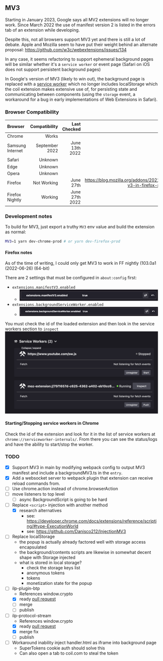 ## MV3

Starting in January 2023, Google says all MV2 extensions will no longer work.
Since March 2022 the use of manifest version 2 is listed in the errors tab of an
extension while developing.

Despite this, not all browsers support MV3 yet and there is still a lot of debate.
Apple and Mozilla seem to have put their weight behind an alternate proposal:
https://github.com/w3c/webextensions/issues/134

In any case, it seems refactoring to support ephemeral background pages will be similar
whether it's a `service worker` or event page (Safari on iOS does not support persistent
background pages)

In Google's version of MV3 (likely to win out), the background page is replaced
with a [service worker](https://w3c.github.io/ServiceWorker/) which no longer includes
localStorage which the coil extension makes extensive use of, for persisting state
and communicating between components (using the `storage` event, a workaround for a
bug in early implementations of Web Extensions in Safari).

### Browser Compatibility

| Browser          |  Compatibility |   Last Checked |                                                                          Link/Notes |
| :--------------- | -------------: | -------------: | ----------------------------------------------------------------------------------: |
| Chrome           |          Works |                |                                                                                     |
| Samsung Internet | September 2022 | June 13th 2022 |                                                                                     |
| Safari           |        Unknown |                |                                                                                     |
| Edge             |        Unknown |                |                                                                                     |
| Opera            |        Unknown |                |                                                                                     |
| Firefox          |    Not Working |      June 27th | https://blog.mozilla.org/addons/2022/05/18/manifest-v3-in-firefox-recap-next-steps/ |
| Firefox Nightly  |        Working | June 27th 2022 |                                                                                     |

### Development notes

To build for MV3, just export a truthy `MV3` env value and build the extension as normal:

```bash
MV3=1 yarn dev-chrome-prod # or yarn dev-firefox-prod
```

#### Firefox notes

As of the time of writing, I could only get MV3 to work in FF nightly (103.0a1 (2022-06-26) (64-bit)

There are 2 settings that must be configured in `about:config` first:

- `extensions.manifestV3.enabled`
  - ![images/mv3-about-config-extensions-mv3-enabled.png](images/mv3-about-config-extensions-mv3-enabled.png)
- `extensions.backgroundServiceWorker.enabled`
  - ![mv3-extensions-background-service-worker-enabled.png](images/mv3-extensions-background-service-worker-enabled.png)

You must check the id of the loaded extension and then look in the service workers section to `inspect`
![mv3-firefox-service-workers.png](images/mv3-firefox-service-workers.png)

#### Starting/Stopping service workers in Chrome

Check the id of the extension and look for it in the list of service workers
at `chrome://serviceworker-internals/`. From there you can see the status/logs
and have the ability to start/stop the worker.

### TODO

- [x] Support MV3 in main by modifying webpack config to output MV3 manifest
      and include a backgroundMV3.ts in the `entry`.
- [x] Add a websocket server to webpack plugin that extension can receive
      reload commands from.
- [ ] Use chrome.action instead of chrome.browserAction
- [ ] move listeners to top level
  - [ ] async BackgroundScript is going to be hard
- [ ] Replace `<script>` injection with another method
  - [x] research alternatives
    - see: https://developer.chrome.com/docs/extensions/reference/scripting/#type-ExecutionWorld
    - see: https://github.com/Danisco212/InjectionMV3
- [ ] Replace localStorage
  - the popup is actually already factored well with storage access
    encapsulated
  - the background/contents scripts are likewise in somewhat decent shape
    with Storage injected
  - what is stored in local storage?
    - check the storage keys list
    - anonymous tokens
    - tokens
    - monetization state for the popup
- [ ] ilp-plugin-btp
  - References window.crypto
  - [x] ready [pull request](https://github.com/interledgerjs/ilp-plugin-btp/pull/72)
  - [ ] merge
  - [ ] publish
- [ ] ilp-protocol-stream
  - References window.crypto
  - [x] ready [pull request](https://github.com/interledgerjs/interledgerjs/pull/291)
  - [x] merge fix
  - [ ] publish
- [ ] Workaround inability inject handler.html as iframe into background page
  - SuperTokens cookie auth should solve this
  - Can also open a tab to coil.com to steal the token
